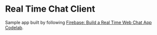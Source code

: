 # Real Time Chat Client

Sample app built by following [Firebase: Build a Real Time Web Chat App Codelab](https://codelabs.developers.google.com/codelabs/firebase-web/).
